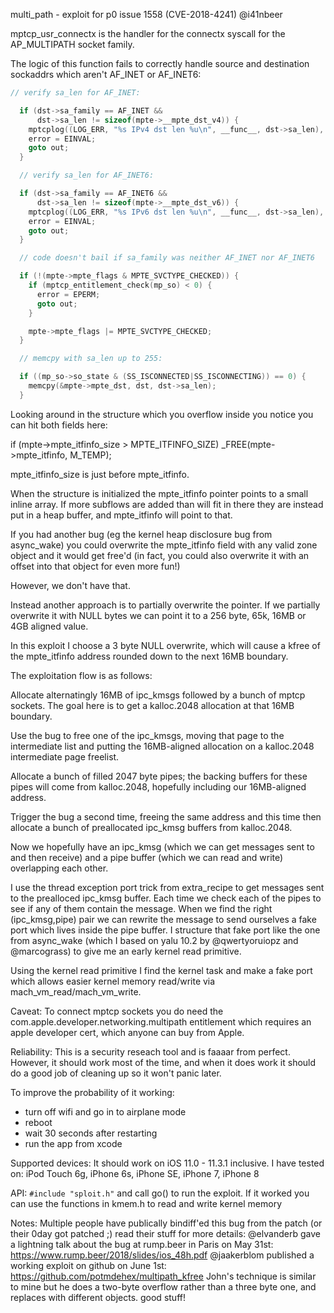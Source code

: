 multi_path - exploit for p0 issue 1558 (CVE-2018-4241)
@i41nbeer

mptcp_usr_connectx is the handler for the connectx syscall for the AP_MULTIPATH socket family.

The logic of this function fails to correctly handle source and destination sockaddrs which aren't
AF_INET or AF_INET6:

```C
// verify sa_len for AF_INET:

  if (dst->sa_family == AF_INET &&
      dst->sa_len != sizeof(mpte->__mpte_dst_v4)) {
    mptcplog((LOG_ERR, "%s IPv4 dst len %u\n", __func__, dst->sa_len), MPTCP_SOCKET_DBG, MPTCP_LOGLVL_ERR);
    error = EINVAL;
    goto out;
  }

  // verify sa_len for AF_INET6:

  if (dst->sa_family == AF_INET6 &&
      dst->sa_len != sizeof(mpte->__mpte_dst_v6)) {
    mptcplog((LOG_ERR, "%s IPv6 dst len %u\n", __func__, dst->sa_len), MPTCP_SOCKET_DBG, MPTCP_LOGLVL_ERR);
    error = EINVAL;
    goto out;
  }

  // code doesn't bail if sa_family was neither AF_INET nor AF_INET6

  if (!(mpte->mpte_flags & MPTE_SVCTYPE_CHECKED)) {
    if (mptcp_entitlement_check(mp_so) < 0) {
      error = EPERM;
      goto out;
    }

    mpte->mpte_flags |= MPTE_SVCTYPE_CHECKED;
  }

  // memcpy with sa_len up to 255:

  if ((mp_so->so_state & (SS_ISCONNECTED|SS_ISCONNECTING)) == 0) {
    memcpy(&mpte->mpte_dst, dst, dst->sa_len);
  }

```

Looking around in the structure which you overflow inside you notice you can hit both fields here:

  if (mpte->mpte_itfinfo_size > MPTE_ITFINFO_SIZE)
    _FREE(mpte->mpte_itfinfo, M_TEMP);

mpte_itfinfo_size is just before mpte_itfinfo.

When the structure is initialized the mpte_itfinfo pointer points to a small inline array. If more subflows are added
than will fit in there they are instead put in a heap buffer, and mpte_itfinfo will point to that.

If you had another bug (eg the kernel heap disclosure bug from async_wake) you could overwrite the mpte_itfinfo field
with any valid zone object and it would get free'd (in fact, you could also overwrite it with an offset into that object
for even more fun!)

However, we don't have that.

Instead another approach is to partially overwrite the pointer. If we partially overwrite it with NULL bytes we can point
it to a 256 byte, 65k, 16MB or 4GB aligned value.

In this exploit I choose a 3 byte NULL overwrite, which will cause a kfree of the mpte_itfinfo address rounded down to the
next 16MB boundary.

The exploitation flow is as follows:

Allocate alternatingly 16MB of ipc_kmsgs followed by a bunch of mptcp sockets. The goal here is to get a kalloc.2048 allocation
at that 16MB boundary.

Use the bug to free one of the ipc_kmsgs, moving that page to the intermediate list and putting the 16MB-aligned allocation on a
kalloc.2048 intermediate page freelist.

Allocate a bunch of filled 2047 byte pipes; the backing buffers for these pipes will come from kalloc.2048, hopefully including our
16MB-aligned address.

Trigger the bug a second time, freeing the same address and this time then allocate a bunch of preallocated ipc_kmsg buffers from
kalloc.2048.

Now we hopefully have an ipc_kmsg (which we can get messages sent to and then receive) and a pipe buffer (which we can read and write)
overlapping each other.

I use the thread exception port trick from extra_recipe to get messages sent to the prealloced ipc_kmsg buffer. Each time we check each
of the pipes to see if any of them contain the message. When we find the right (ipc_kmsg,pipe) pair we can rewrite the message to send ourselves
a fake port which lives inside the pipe buffer. I structure that fake port like the one from async_wake (which I based on yalu 10.2 by
@qwertyoruiopz and @marcograss) to give me an early kernel read primitive.

Using the kernel read primitive I find the kernel task and make a fake port which allows easier kernel memory read/write via
mach_vm_read/mach_vm_write.

Caveat: To connect mptcp sockets you do need the com.apple.developer.networking.multipath entitlement which requires an apple developer cert, which
anyone can buy from Apple.

Reliability:
This is a security reseach tool and is faaaar from perfect. However, it should work most of the time, and when it does work it should
do a good job of cleaning up so it won't panic later.

To improve the probability of it working:
  * turn off wifi and go in to airplane mode
  * reboot
  * wait 30 seconds after restarting
  * run the app from xcode

Supported devices:
It should work on iOS 11.0 - 11.3.1 inclusive. I have tested on: iPod Touch 6g, iPhone 6s, iPhone SE, iPhone 7, iPhone 8

API:
`#include "sploit.h"` and call go() to run the exploit.
If it worked you can use the functions in kmem.h to read and write kernel memory

Notes:
Multiple people have publically bindiff'ed this bug from the patch (or their 0day got patched ;) read their stuff for more details:
  @elvanderb gave a lightning talk about the bug at rump.beer in Paris on May 31st: https://www.rump.beer/2018/slides/ios_48h.pdf
  @jaakerblom published a working exploit on github on June 1st: https://github.com/potmdehex/multipath_kfree
     John's technique is similar to mine but he does a two-byte overflow rather than a three byte one, and replaces with different objects. good stuff!
